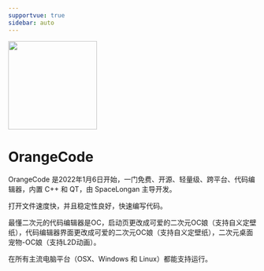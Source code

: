 ```yaml
---
supportvue: true
sidebar: auto
---
```


<img src="/orange-code-logo.svg" width = "180" height = "180"/>

# OrangeCode

OrangeCode 是2022年1月6日开始，一门免费、开源、轻量级、跨平台、代码编辑器，内置 C++ 和 QT，由 SpaceLongan 主导开发。

打开文件速度快，并且稳定性良好，快速编写代码。

最懂二次元的代码编辑器是OC，启动页更改成可爱的二次元OC娘（支持自义定壁纸），代码编辑器界面更改成可爱的二次元OC娘（支持自义定壁纸），二次元桌面宠物-OC娘（支持L2D动画）。

在所有主流电脑平台（OSX、Windows 和 Linux）都能支持运行。



